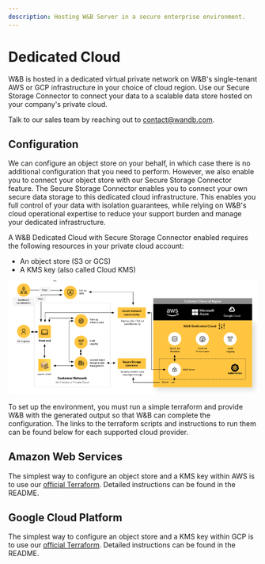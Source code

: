 ```yaml
---
description: Hosting W&B Server in a secure enterprise environment.
---
```


# Dedicated Cloud

W\&B is hosted in a dedicated virtual private network on W\&B's single-tenant AWS or GCP infrastructure in your choice of cloud region. Use our Secure Storage Connector to connect your data to a scalable data store hosted on your company's private cloud.

Talk to our sales team by reaching out to [contact@wandb.com](mailto:contact@wandb.com).

## Configuration

We can configure an object store on your behalf, in which case there is no additional configuration that you need to perform. However, we also enable you to connect your object store with our Secure Storage Connector feature. The Secure Storage Connector enables you to connect your own secure data storage to this dedicated cloud infrastructure. This enables you full control of your data with isolation guarantees, while relying on W\&B's cloud operational expertise to reduce your support burden and manage your dedicated infrastructure.&#x20;

A W\&B Dedicated Cloud with Secure Storage Connector enabled requires the following resources in your private cloud account:

* An object store (S3 or GCS)&#x20;
* A KMS key (also called Cloud KMS)&#x20;

__![](<../../../.gitbook/assets/image (167).png>)__

To set up the environment, you must run a simple terraform and provide W\&B with the generated output so that W\&B can complete the configuration. The links to the terraform scripts and instructions to run them can be found below for each supported cloud provider.

## Amazon Web Services

The simplest way to configure an object store and a KMS key within AWS is to use our [official Terraform](https://github.com/wandb/terraform-aws-wandb/tree/main/examples/byob). Detailed instructions can be found in the README.

## Google Cloud Platform

The simplest way to configure an object store and a KMS key within GCP is to use our [official Terraform](https://github.com/wandb/terraform-google-wandb/tree/main/examples/byob). Detailed instructions can be found in the README.

